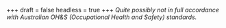 
+++
draft = false
headless = true
+++
_Quite possibly not in full accordance with Australian OH&amp;S (Occupational Health and Safety) standards._
